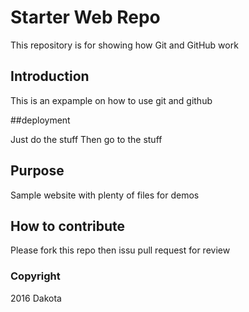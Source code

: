 # Starter Web Repo

This repository is for showing how Git and GitHub work

## Introduction

This is an expample on how to use git and github

##deployment

Just do the stuff
Then go to the stuff

## Purpose

Sample website with plenty of files for demos

## How to contribute

Please fork this repo then issu pull request for review


### Copyright

2016 Dakota 